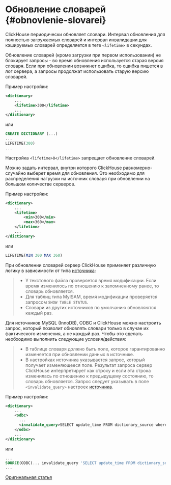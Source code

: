 # Обновление словарей {#obnovlenie-slovarei}

ClickHouse периодически обновляет словари. Интервал обновления для полностью загружаемых словарей и интервал инвалидации для кэшируемых словарей определяется в теге `<lifetime>` в секундах.

Обновление словарей (кроме загрузки при первом использовании) не блокирует запросы - во время обновления используется старая версия словаря. Если при обновлении возникнет ошибка, то ошибка пишется в лог сервера, а запросы продолжат использовать старую версию словарей.

Пример настройки:

``` xml
<dictionary>
    ...
    <lifetime>300</lifetime>
    ...
</dictionary>
```

или

``` sql
CREATE DICTIONARY (...)
...
LIFETIME(300)
...
```

Настройка `<lifetime>0</lifetime>` запрещает обновление словарей.

Можно задать интервал, внутри которого ClickHouse равномерно-случайно выберет время для обновления. Это необходимо для распределения нагрузки на источник словаря при обновлении на большом количестве серверов.

Пример настройки:

``` xml
<dictionary>
    ...
    <lifetime>
        <min>300</min>
        <max>360</max>
    </lifetime>
    ...
</dictionary>
```

или

``` sql
LIFETIME(MIN 300 MAX 360)
```

При обновлении словарей сервер ClickHouse применяет различную логику в зависимости от типа [источника](external_dicts_dict_sources.md):

> - У текстового файла проверяется время модификации. Если время изменилось по отношению к запомненному ранее, то словарь обновляется.
> - Для таблиц типа MyISAM, время модификации проверяется запросом `SHOW TABLE STATUS`.
> - Словари из других источников по умолчанию обновляются каждый раз.

Для источников MySQL (InnoDB), ODBC и ClickHouse можно настроить запрос, который позволит обновлять словари только в случае их фактического изменения, а не каждый раз. Чтобы это сделать необходимо выполнить следующие условия/действия:

> - В таблице словаря должно быть поле, которое гарантированно изменяется при обновлении данных в источнике.
> - В настройках источника указывается запрос, который получает изменяющееся поле. Результат запроса сервер ClickHouse интерпретирует как строку и если эта строка изменилась по отношению к предыдущему состоянию, то словарь обновляется. Запрос следует указывать в поле `<invalidate_query>` настроек [источника](external_dicts_dict_sources.md).

Пример настройки:

``` xml
<dictionary>
    ...
    <odbc>
      ...
      <invalidate_query>SELECT update_time FROM dictionary_source where id = 1</invalidate_query>
    </odbc>
    ...
</dictionary>
```

или

``` sql
...
SOURCE(ODBC(... invalidate_query 'SELECT update_time FROM dictionary_source where id = 1'))
...
```

[Оригинальная статья](https://clickhouse.tech/docs/ru/query_language/dicts/external_dicts_dict_lifetime/) <!--hide-->
